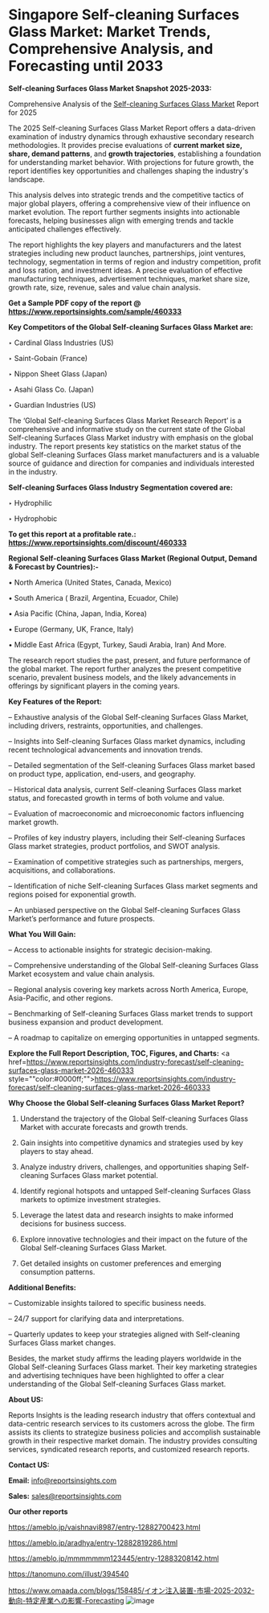 # Singapore Self-cleaning Surfaces Glass Market: Market Trends, Comprehensive Analysis, and Forecasting until 2033

<strong>Self-cleaning Surfaces Glass Market Snapshot 2025-2033:</strong>

Comprehensive Analysis of the <a href=https://www.reportsinsights.com/sample/460333>Self-cleaning Surfaces Glass Market</a> Report for 2025

The 2025 Self-cleaning Surfaces Glass Market Report offers a data-driven examination of industry dynamics through exhaustive secondary research methodologies. It provides precise evaluations of <strong>current market size, share, demand patterns</strong>, and <strong>growth trajectories</strong>, establishing a foundation for understanding market behavior. With projections for future growth, the report identifies key opportunities and challenges shaping the industry's landscape.

This analysis delves into strategic trends and the competitive tactics of major global players, offering a comprehensive view of their influence on market evolution. The report further segments insights into actionable forecasts, helping businesses align with emerging trends and tackle anticipated challenges effectively.

The report highlights the key players and manufacturers and the latest strategies including new product launches, partnerships, joint ventures, technology, segmentation in terms of region and industry competition, profit and loss ration, and investment ideas. A precise evaluation of effective manufacturing techniques, advertisement techniques, market share size, growth rate, size, revenue, sales and value chain analysis.

<strong>Get a Sample PDF copy of the report @ <a href=https://www.reportsinsights.com/sample/460333 style=color:#0000ff;>https://www.reportsinsights.com/sample/460333</a></strong>

<strong>Key Competitors of the Global Self-cleaning Surfaces Glass Market are:</strong>

‣ Cardinal Glass Industries (US)

‣ Saint-Gobain (France)

‣ Nippon Sheet Glass (Japan)

‣ Asahi Glass Co. (Japan)

‣ Guardian Industries (US)

The ‘Global Self-cleaning Surfaces Glass Market Research Report’ is a comprehensive and informative study on the current state of the Global Self-cleaning Surfaces Glass Market industry with emphasis on the global industry. The report presents key statistics on the market status of the global Self-cleaning Surfaces Glass market manufacturers and is a valuable source of guidance and direction for companies and individuals interested in the industry.

<strong>Self-cleaning Surfaces Glass Industry Segmentation covered are:</strong>

‣ Hydrophilic

‣ Hydrophobic

<strong>To get this report at a profitable rate.: <a href=https://www.reportsinsights.com/discount/460333 style=color:#0000ff;>https://www.reportsinsights.com/discount/460333</a></strong>

<strong>Regional Self-cleaning Surfaces Glass Market (Regional Output, Demand &amp; Forecast by Countries):-</strong>

• North America (United States, Canada, Mexico)

• South America ( Brazil, Argentina, Ecuador, Chile)

• Asia Pacific (China, Japan, India, Korea)

• Europe (Germany, UK, France, Italy)

• Middle East Africa (Egypt, Turkey, Saudi Arabia, Iran) And More.

The research report studies the past, present, and future performance of the global market. The report further analyzes the present competitive scenario, prevalent business models, and the likely advancements in offerings by significant players in the coming years.

<strong>Key Features of the Report:</strong>

– Exhaustive analysis of the Global Self-cleaning Surfaces Glass Market, including drivers, restraints, opportunities, and challenges.

– Insights into Self-cleaning Surfaces Glass market dynamics, including recent technological advancements and innovation trends.

– Detailed segmentation of the Self-cleaning Surfaces Glass market based on product type, application, end-users, and geography.

– Historical data analysis, current Self-cleaning Surfaces Glass market status, and forecasted growth in terms of both volume and value.

– Evaluation of macroeconomic and microeconomic factors influencing market growth.

– Profiles of key industry players, including their Self-cleaning Surfaces Glass market strategies, product portfolios, and SWOT analysis.

– Examination of competitive strategies such as partnerships, mergers, acquisitions, and collaborations.

– Identification of niche Self-cleaning Surfaces Glass market segments and regions poised for exponential growth.

– An unbiased perspective on the Global Self-cleaning Surfaces Glass Market’s performance and future prospects.

<strong>What You Will Gain:</strong>

– Access to actionable insights for strategic decision-making.

– Comprehensive understanding of the Global Self-cleaning Surfaces Glass Market ecosystem and value chain analysis.

– Regional analysis covering key markets across North America, Europe, Asia-Pacific, and other regions.

– Benchmarking of Self-cleaning Surfaces Glass market trends to support business expansion and product development.

– A roadmap to capitalize on emerging opportunities in untapped segments.

<strong>Explore the Full Report Description, TOC, Figures, and Charts:</strong>
<a href=https://www.reportsinsights.com/industry-forecast/self-cleaning-surfaces-glass-market-2026-460333 style=""color:#0000ff;"">https://www.reportsinsights.com/industry-forecast/self-cleaning-surfaces-glass-market-2026-460333</a>

<strong>Why Choose the Global Self-cleaning Surfaces Glass Market Report?</strong>

1. Understand the trajectory of the Global Self-cleaning Surfaces Glass Market with accurate forecasts and growth trends.

2. Gain insights into competitive dynamics and strategies used by key players to stay ahead.

3. Analyze industry drivers, challenges, and opportunities shaping Self-cleaning Surfaces Glass market potential.

4. Identify regional hotspots and untapped Self-cleaning Surfaces Glass markets to optimize investment strategies.

5. Leverage the latest data and research insights to make informed decisions for business success.

6. Explore innovative technologies and their impact on the future of the Global Self-cleaning Surfaces Glass Market.

7. Get detailed insights on customer preferences and emerging consumption patterns.

<strong>Additional Benefits:</strong>

– Customizable insights tailored to specific business needs.

– 24/7 support for clarifying data and interpretations.

– Quarterly updates to keep your strategies aligned with Self-cleaning Surfaces Glass market changes.

Besides, the market study affirms the leading players worldwide in the Global Self-cleaning Surfaces Glass market. Their key marketing strategies and advertising techniques have been highlighted to offer a clear understanding of the Global Self-cleaning Surfaces Glass market.

<strong><strong>About US</strong>:</strong>

Reports Insights is the leading research industry that offers contextual and data-centric research services to its customers across the globe. The firm assists its clients to strategize business policies and accomplish sustainable growth in their respective market domain. The industry provides consulting services, syndicated research reports, and customized research reports.

<strong>Contact US:</strong>

<p class=><b>Email:</b> <a href=mailto:info@reportsinsights.com>info@reportsinsights.com</a></p>
<p class=><b>Sales:</b> <a href=mailto:sales@reportsinsights.com>sales@reportsinsights.com</a></p>

<strong>Our other reports</strong>

<a href=https://ameblo.jp/vaishnavi8987/entry-12882700423.html>https://ameblo.jp/vaishnavi8987/entry-12882700423.html</a>

<a href=https://ameblo.jp/aradhya/entry-12882819286.html>https://ameblo.jp/aradhya/entry-12882819286.html</a>

<a href=https://ameblo.jp/mmmmmmm123445/entry-12883208142.html>https://ameblo.jp/mmmmmmm123445/entry-12883208142.html</a>

<a href=https://tanomuno.com/illust/394540>https://tanomuno.com/illust/394540</a>

<a href=https://www.omaada.com/blogs/158485/イオン注入装置-市場-2025-2032-動向-特定産業への影響-Forecasting>https://www.omaada.com/blogs/158485/イオン注入装置-市場-2025-2032-動向-特定産業への影響-Forecasting</a>
![image](https://github.com/user-attachments/assets/709e9d15-79b7-415a-be44-759ef14f4632)
